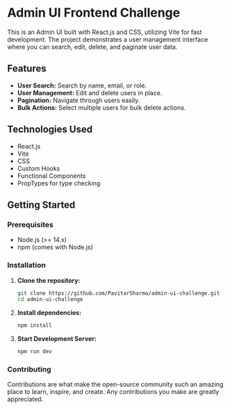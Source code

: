 # Admin UI Frontend Challenge

This is an Admin UI built with React.js and CSS, utilizing Vite for fast development. The project demonstrates a user management interface where you can search, edit, delete, and paginate user data.

## Features

- **User Search:** Search by name, email, or role.
- **User Management:** Edit and delete users in place.
- **Pagination:** Navigate through users easily.
- **Bulk Actions:** Select multiple users for bulk delete actions.

## Technologies Used

- React.js
- Vite
- CSS
- Custom Hooks
- Functional Components
- PropTypes for type checking

## Getting Started

### Prerequisites

- Node.js (>= 14.x)
- npm (comes with Node.js)

### Installation

1. **Clone the repository:**
   ```sh
   git clone https://github.com/PavitarSharma/admin-ui-challenge.git
   cd admin-ui-challenge
   ```

2. **Install dependencies:**
   ```sh
   npm install
   ```

3. **Start Development Server:**
   ```sh
   npm run dev
   ```

### Contributing

Contributions are what make the open-source community such an amazing place to learn, inspire, and create. Any contributions you make are greatly appreciated.


